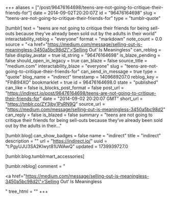 +++
aliases = ["/post/96476164698/teens-are-not-going-to-critique-their-friends-for"]
date = 2014-09-02T20:20:07Z
id = "96476164698"
slug = "teens-are-not-going-to-critique-their-friends-for"
type = "tumblr-quote"

[tumblr]
text = "teens are not going to critique their friends for being sell-outs because they’ve already been sold out by the adults in their world"
interactability_reblog = "everyone"
format = "markdown"
note_count = 0.0
source = "<a href=\"https://medium.com/message/selling-out-is-meaningless-3450a5bc98d2\">‘Selling Out’ Is Meaningless</a>"
can_reblog = false
display_avatar = true
id_string = "96476164698"
is_blaze_pending = false
should_open_in_legacy = true
can_blaze = false
source_title = "medium.com"
interactability_blaze = "everyone"
slug = "teens-are-not-going-to-critique-their-friends-for"
can_send_in_message = true
type = "quote"
blog_name = "indirect"
timestamp = 1409689207.0
reblog_key = "FIhB94XO"
bookmarklet = true
id = 96476164698.0
state = "published"
can_like = false
is_blocks_post_format = false
post_url = "https://indirect.io/post/96476164698/teens-are-not-going-to-critique-their-friends-for"
date = "2014-09-02 20:20:07 GMT"
short_url = "https://tmblr.co/ZY3jby1PsRN9Q"
source_url = "https://medium.com/message/selling-out-is-meaningless-3450a5bc98d2"
can_reply = false
is_blazed = false
summary = "teens are not going to critique their friends for being sell-outs because they’ve already been sold out by the adults in their..."

[tumblr.blog]
can_show_badges = false
name = "indirect"
title = "indirect"
description = ""
url = "https://indirect.io/"
uuid = "t:PgyUJU3SA2Klwyt81UWAwQ"
updated = 1739939727.0

[tumblr.blog.tumblrmart_accessories]

[tumblr.reblog]
comment = "<p><a href=\"https://medium.com/message/selling-out-is-meaningless-3450a5bc98d2\">‘Selling Out’ Is Meaningless</a></p>"
tree_html = ""
+++
